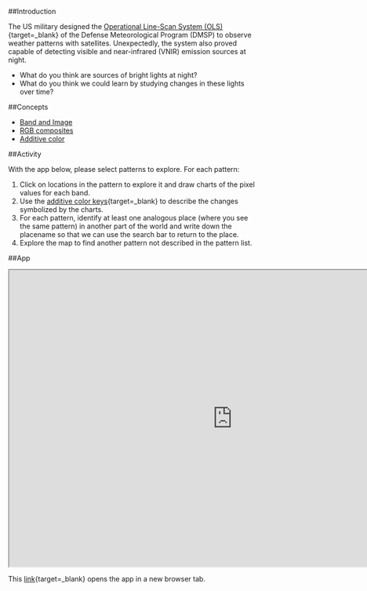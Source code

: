 ##Introduction  

The US military designed the [Operational Line-Scan System (OLS)](https://eogdata.mines.edu/products/dmsp/){target=_blank} of the Defense Meteorological Program (DMSP) to observe weather patterns with satellites. Unexpectedly, the system also proved capable of detecting visible and near-infrared (VNIR) emission sources at night.

- What do you think are sources of bright lights at night?  
- What do you think we could learn by studying changes in these lights over time?  

##Concepts     

- [Band and Image](../../concepts/bands_image.md)  
- [RGB composites](../../concepts/rgb_composites.md)  
- [Additive color](../../concepts/additive_color.md)  

##Activity    

With the app below, please select patterns to explore. For each pattern:  

1. Click on locations in the pattern to explore it and draw charts of the pixel values for each band.
2. Use the [additive color keys](../../concepts/additive_color.md){target=_blank} to describe the changes symbolized by the charts.
3. For each pattern, identify at least one analogous place (where you see the same pattern) in another part of the world and write down the placename so that we can use the search bar to return to the place.  
4. Explore the map to find another pattern not described in the pattern list.  

##App  

<iframe
  src="https://jhowarth.users.earthengine.app/view/rgb-nighttime-lights"
  style="width:910px; height:605px;"
></iframe>

This [link](https://jhowarth.users.earthengine.app/view/rgb-nighttime-lights){target=_blank} opens the app in a new browser tab.  
